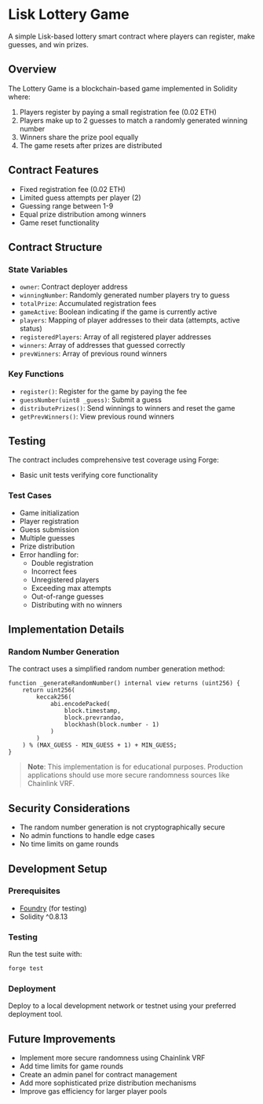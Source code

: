 # Lisk Lottery Game

A simple Lisk-based lottery smart contract where players can register, make guesses, and win prizes.

## Overview

The Lottery Game is a blockchain-based game implemented in Solidity where:

1. Players register by paying a small registration fee (0.02 ETH)
2. Players make up to 2 guesses to match a randomly generated winning number
3. Winners share the prize pool equally
4. The game resets after prizes are distributed

## Contract Features

- Fixed registration fee (0.02 ETH)
- Limited guess attempts per player (2)
- Guessing range between 1-9
- Equal prize distribution among winners
- Game reset functionality

## Contract Structure

### State Variables

- `owner`: Contract deployer address
- `winningNumber`: Randomly generated number players try to guess
- `totalPrize`: Accumulated registration fees
- `gameActive`: Boolean indicating if the game is currently active
- `players`: Mapping of player addresses to their data (attempts, active status)
- `registeredPlayers`: Array of all registered player addresses
- `winners`: Array of addresses that guessed correctly
- `prevWinners`: Array of previous round winners

### Key Functions

- `register()`: Register for the game by paying the fee
- `guessNumber(uint8 _guess)`: Submit a guess
- `distributePrizes()`: Send winnings to winners and reset the game
- `getPrevWinners()`: View previous round winners

## Testing

The contract includes comprehensive test coverage using Forge:

- Basic unit tests verifying core functionality

### Test Cases

- Game initialization
- Player registration
- Guess submission
- Multiple guesses
- Prize distribution
- Error handling for:
  - Double registration
  - Incorrect fees
  - Unregistered players
  - Exceeding max attempts
  - Out-of-range guesses
  - Distributing with no winners

## Implementation Details

### Random Number Generation

The contract uses a simplified random number generation method:

```solidity
function _generateRandomNumber() internal view returns (uint256) {
    return uint256(
        keccak256(
            abi.encodePacked(
                block.timestamp,
                block.prevrandao,
                blockhash(block.number - 1)
            )
        )
    ) % (MAX_GUESS - MIN_GUESS + 1) + MIN_GUESS;
}
```

> **Note**: This implementation is for educational purposes. Production applications should use more secure randomness sources like Chainlink VRF.

## Security Considerations

- The random number generation is not cryptographically secure
- No admin functions to handle edge cases
- No time limits on game rounds

## Development Setup

### Prerequisites

- [Foundry](https://getfoundry.sh/) (for testing)
- Solidity ^0.8.13

### Testing

Run the test suite with:

```bash
forge test
```

### Deployment

Deploy to a local development network or testnet using your preferred deployment tool.

## Future Improvements

- Implement more secure randomness using Chainlink VRF
- Add time limits for game rounds
- Create an admin panel for contract management
- Add more sophisticated prize distribution mechanisms
- Improve gas efficiency for larger player pools
